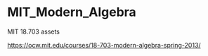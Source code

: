 # MIT_Modern_Algebra
MIT 18.703 assets

https://ocw.mit.edu/courses/18-703-modern-algebra-spring-2013/
